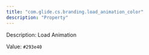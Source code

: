 ```yaml
---
title: "com.glide.cs.branding.load_animation_color"
description: "Property"
---
```


Description: Load Animation

Value: `#293e40`